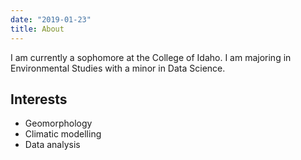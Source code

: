 ```yaml
---
date: "2019-01-23"
title: About
---
```


I am currently a sophomore at the College of Idaho. I am majoring in Environmental Studies with a minor in Data Science. 

## Interests 

* Geomorphology
* Climatic modelling
* Data analysis 